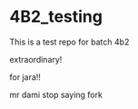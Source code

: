# 4B2_testing

This is a test repo for batch 4b2

extraordinary!

for jara!!

mr dami stop saying fork 
